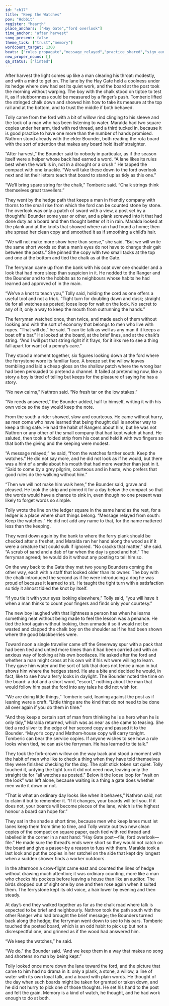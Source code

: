 ```yaml
---
id: "ch17"
title: "Keep the Watches"
pov: "Hobbit"
register: "hearth"
place_anchors: ["Hay Gate","ford overlook"]
time_anchor: "after harvest"
song_present: false
theme_tick: ["trust","memory"]
wordcount_target: 1300
beats: ["rules_propagate","message_relayed","practice_shared","sign_audit","return_with_addition"]
new_proper_nouns: []
qa_status: ["linted"]
---
```

After harvest the light comes up like a man clearing his throat: modestly, and with a mind to get on. The lane by the Hay Gate held a coolness under its hedge where dew had set its quiet work, and the board at the post took the morning without warping. The boy with the chalk stood on tiptoe to test it, as if stubbornness could be measured by a finger’s push. Tomberic lifted the stringed chalk down and showed him how to take its measure at the top rail and at the bottom, and to trust the middle if both behaved.

Tolly came from the ford with a bit of willow rind clinging to his sleeve and the look of a man who has been listening to water. Maralda had two square copies under her arm, tied with red thread, and a third tucked in, because it is good practice to have one more than the number of hands promised. Nathron stood already with the elder Bounder, both reading the rota board with the sort of attention that makes any board hold itself straighter.

“After harvest,” the Bounder said to nobody in particular, as if the season itself were a helper whose back had earned a word. “A lane likes its rules best when the work is in, not in a drought or a crush.” He tapped the compact with one knuckle. “We will take these down to the ford overlook next and let their letters teach that board to stand up as tidy as this one.”

“We’ll bring spare string for the chalk,” Tomberic said. “Chalk strings think themselves great travellers.”

They went by the hedge path that keeps a man in friendly company with thorns to the small rise from which the ford can be counted stone by stone. The overlook was only a patch of sward with a view, a post set by a thoughtful Bounder some year or other, and a plank screwed into it that had done duty as a board and then thought better of it in rain. Maralda looked at the plank and at the knots that showed where rain had found a home; then she spread her clean copy and smoothed it as if smoothing a child’s hair.

“We will not make more show here than sense,” she said. “But we will write the same short words so that a man’s eyes do not have to change their gait between the posts.” She pinned the copy with two small tacks at the top and one at the bottom and tied the chalk as at the Gate.

The ferryman came up from the bank with his coat over one shoulder and a look that had more sleep than suspicion in it. He nodded to the Ranger and the Bounder and to the hobbits as to neighbours whose habits he had learned and approved of in the main.

“We’ve a knot to teach you,” Tolly said, holding the cord as one offers a useful tool and not a trick. “Tight turn for doubling dawn and dusk; straight tie for all watches as posted; loose loop for wait on the look. No secret to any of it, only a way to keep the mouth from outrunning the hands.”

The ferryman watched once, then twice, and made each of them without looking and with the sort of economy that belongs to men who live with ropes. “That will do,” he said. “I can tie talk as well as any man if it keeps a boat off a bar.” He looked at the board, at the brief lines, and at the chalk’s string. “And I will put that string right if it frays, for it irks me to see a thing fall apart for want of a penny’s care.”

They stood a moment together, six figures looking down at the ford where the ferrystone wore its familiar face. A breeze set the willow leaves trembling and laid a cheap gloss on the shallow patch where the wrong bar had been persuaded to pretend a channel. It failed at pretending now, like a story a boy is tired of telling but keeps for the pleasure of saying he has a story.

“No new cairns,” Nathron said. “No fresh tar on the low stakes.”

“No reeds answered,” the Bounder added, half to himself, writing it with his own voice so the day would keep the note.

From the south a rider showed, slow and courteous. He came without hurry, as men come who have learned that being thought dull is another way to keep a thing safe. He had the habit of Rangers about him, but he was not Nathron or any other of the small company that had kept watch at hand. He saluted, then took a folded strip from his coat and held it with two fingers so that both the giving and the keeping were modest.

“A message relayed,” he said, “from the watches farther south. Keep the watches.” He did not say more, and he did not look as if he would, but there was a hint of a smile about his mouth that had more weather than jest in it. “Said to come by a grey pilgrim, courteous and in haste, who prefers that good rules do the walking without him.”

“Then we will not make him walk here,” the Bounder said, grave and pleased. He took the strip and pinned it for a day below the compact so that the words would have a chance to sink in, even though no one present was likely to forget words so simple.

Tolly wrote the line on the ledger square in the same hand as the rest, for a ledger is a place where short things belong. “Message relayed from south: Keep the watches.” He did not add any name to that, for the name mattered less than the keeping.

They went down again by the bank to where the ferry plank should be checked after a freshet, and Maralda ran her hand along the wood as if it were a creature that could sulk if ignored. “No cracks that matter,” she said. “A scrub of sand and a dab of tar when the day is good and hot.” The ferryman agreed; he would do it without any posting to tell him so.

On the way back to the Gate they met two young Bounders coming the other way, each with a staff that looked older than its owner. The boy with the chalk introduced the second as if he were introducing a dog he was proud of because it learned to sit. He taught the tight turn with a satisfaction so tidy it almost tidied the knot by itself.

“If you tie it with your eyes looking elsewhere,” Tolly said, “you will have it when a man thinks to count your fingers and finds only your courtesy.”

The new boy laughed with that lightness a person has when he learns something neat without being made to feel the lesson was a penance. He tied the knot again without looking, then unmade it so it would not be wasted and clapped the chalk boy on the shoulder as if he had been shown where the good blackberries were.

Toward noon a single traveller came off the Greenway spur with a pack that had been tied and untied more times than it had been carried and with an anxious way of looking at his own bootlaces. He asked after the ford and whether a man might cross at his own wit if his wit were willing to learn. They gave him water and the sort of talk that does not fence a man in but shows him where the hedges stand. He ate a bite and decided he would, in fact, like to see how a ferry looks in daylight. The Bounder noted the time on the board: a dot and a short word, “escort,” nothing about the man that would follow him past the ford into any tales he did not wish for.

“We are doing little things,” Tomberic said, leaning against the post as if leaning were a craft. “Little things are the kind that do not need to be done all over again if you do them in time.”

“And they keep a certain sort of man from thinking he is a hero when he is only tidy,” Maralda returned, which was as near as she came to teasing. She tied a red sliver to the edge of her second copy and passed it to the Bounder. “Mayor’s copy and Mathom‑house copy will carry tonight. Tomberic can bear the service copies. If anyone wishes to see how a rule looks when tied, he can ask the ferryman. He has learned to tie talk.”

They took the fork‑crown willow on the way back and stood a moment with the habit of men who like to check a thing when they have told themselves they were finished checking for the day. The split stick token sat quiet. Tolly touched it, untying the tight turn it did not need now, leaving only the straight tie for “all watches as posted.” Below it the loose loop for “wait on the look” was left alone, because waiting is a thing a gate does whether men write it down or not.

“That is what an ordinary day looks like when it behaves,” Nathron said, not to claim it but to remember it. “If it changes, your boards will tell you. If it does not, your boards will become pieces of the lane, which is the highest honour a board can hope for.”

They sat in the shade a short time, because men who keep lanes must let lanes keep them from time to time, and Tolly wrote out two new clean copies of the compact on square paper, each tied with red thread and labelled in the corner in a neat hand: “Hay Gate post—file; ford overlook—file.” He made sure the thread’s ends were short so they would not catch on the board and give a passer‑by a reason to fuss with them. Maralda took a last look and put the copies in her satchel on the side that kept dry longest when a sudden shower finds a worker outdoors.

In the afternoon a crow‑flight came east and counted the lines of hedge without drawing much attention; it was ordinary counting, more like a man who checks his pockets before leaving a house than like an auditor. The birds dropped out of sight one by one and then rose again when it suited them. The ferrystone kept its old voice, a hair lower by evening and then steady.

At day’s end they walked together as far as the chalk road where talk is expected to be brief and neighbourly. Nathron took the path south with the other Ranger who had brought the brief message; the Bounders turned back along the hedge; the ferryman went down to see to his oars. Tomberic touched the posted board, which is an odd habit to pick up but not a disrespectful one, and grinned as if the wood had answered him.

“We keep the watches,” he said.

“We do,” the Bounder said. “And we keep them in a way that makes no song and shortens no man by being kept.”

Tolly looked once more down the lane toward the ford, and the picture that came to him had no drama in it: only a plank, a stone, a willow, a line of water with its own loyal talk, and a board with plain words. He thought of the day when such boards might be taken for granted or taken down, and he did not hurry to pick one of those thoughts. He set his hand to the post and felt the grain. Memory is a kind of watch, he thought, and he had work enough to do at both.

